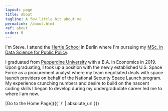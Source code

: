 ```yaml
---
layout: page
title: About
tagline: A few little bit about me
permalink: /about.html
ref: about
order: 0
---
```


I'm Steve. I attend the [Hertie School](https://www.hertie-school.org/en/) in Berlin where I'm pursuing my [MSc. in Data Science for Public Policy](https://www.hertie-school.org/en/mds).

I graduated from [Pepperdine University](https://www.pepperdine.edu/) with a B.A. in Economics in 2019. Upon graduating, I took up a position with the newly established U.S. Space Force as a procurement analyst where my team negotiated deals with space launch providers on behalf of the National Security Space Launch program. My experience crunching numbers and desire to build on the nascent coding skills I began to develop during my undergradudate career led me to where I am now.

[Go to the Home Page]({{ '/' | absolute_url }})
